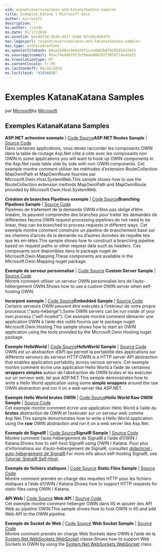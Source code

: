 ```yaml
---
uid: aspnet/overview/owin-and-katana/katana-samples
title: Exemples Katana | Microsoft Docs
author: microsoft
description: ''
ms.author: riande
ms.date: 01/17/2014
ms.assetid: bec04f5d-2638-4417-b288-97c58c8d6379
msc.legacyurl: /aspnet/overview/owin-and-katana/katana-samples
msc.type: authoredcontent
ms.openlocfilehash: b8ce2b40a19e0429f1ccedb03b8f829582652d24
ms.sourcegitcommit: 45ac74e400f9f2b7dbded66297730f6f14a4eb25
ms.translationtype: MT
ms.contentlocale: fr-FR
ms.lasthandoff: 08/16/2018
ms.locfileid: "41834038"
---
```

<a name="katana-samples"></a><span data-ttu-id="a8c4a-102">Exemples Katana</span><span class="sxs-lookup"><span data-stu-id="a8c4a-102">Katana Samples</span></span>
====================
<span data-ttu-id="a8c4a-103">par [Microsoft](https://github.com/microsoft)</span><span class="sxs-lookup"><span data-stu-id="a8c4a-103">by [Microsoft](https://github.com/microsoft)</span></span>

## <a name="katana-samples"></a><span data-ttu-id="a8c4a-104">Exemples Katana</span><span class="sxs-lookup"><span data-stu-id="a8c4a-104">Katana Samples</span></span>

<span data-ttu-id="a8c4a-105">**ASP.NET achemine exemple** | [Code Source](https://github.com/aspnet/samples/tree/master/samples/aspnet/Katana/AspNetRoutes)</span><span class="sxs-lookup"><span data-stu-id="a8c4a-105">**ASP.NET Routes Sample** | [Source Code](https://github.com/aspnet/samples/tree/master/samples/aspnet/Katana/AspNetRoutes)</span></span>  
<span data-ttu-id="a8c4a-106">Dans certaines applications, vous devez raccorder les composants OWIN dans la table de routage Asp.Net côte à côte avec les composants non OWIN.</span><span class="sxs-lookup"><span data-stu-id="a8c4a-106">In some applications you will want to hook up OWIN components in the Asp.Net route table side by side with non-OWIN components.</span></span> <span data-ttu-id="a8c4a-107">Cet exemple montre comment utiliser les méthodes d’extension RouteCollection MapOwinPath et MapOwinRoute fournies par Microsoft.Owin.Host.SystemWeb.</span><span class="sxs-lookup"><span data-stu-id="a8c4a-107">This sample shows how to use the RouteCollection extension methods MapOwinPath and MapOwinRoute provided by Microsoft.Owin.Host.SystemWeb.</span></span>

<span data-ttu-id="a8c4a-108">**Création de branches Pipelines exemple** | [Code Source](https://github.com/aspnet/samples/tree/master/samples/aspnet/Katana/BranchingPipelines)</span><span class="sxs-lookup"><span data-stu-id="a8c4a-108">**Branching Pipelines Sample** | [Source Code](https://github.com/aspnet/samples/tree/master/samples/aspnet/Katana/BranchingPipelines)</span></span>  
<span data-ttu-id="a8c4a-109">Pipelines de traitement de la demande OWIN n’êtes pas obligé d’être linéaire, ils peuvent comprendre des branches pour traiter les demandes de différentes façons.</span><span class="sxs-lookup"><span data-stu-id="a8c4a-109">OWIN request processing pipelines do not need to be linear, they can be branched to process requests in different ways.</span></span> <span data-ttu-id="a8c4a-110">Cet exemple montre comment construire un pipeline de branchement basé sur les chemins d’accès de la demande ou d’autres données de requête tels que les en-têtes.</span><span class="sxs-lookup"><span data-stu-id="a8c4a-110">This sample shows how to construct a branching pipeline based on request paths or other request data such as headers.</span></span> <span data-ttu-id="a8c4a-111">Ces composants sont disponibles dans le package nuget de Microsoft.Owin.Mapping.</span><span class="sxs-lookup"><span data-stu-id="a8c4a-111">These components are available in the Microsoft.Owin.Mapping nuget package.</span></span>

<span data-ttu-id="a8c4a-112">**Exemple de serveur personnalisé** | [Code Source](https://github.com/aspnet/samples/tree/master/samples/aspnet/Katana/CustomServer) </span><span class="sxs-lookup"><span data-stu-id="a8c4a-112">**Custom Server Sample** | [Source Code](https://github.com/aspnet/samples/tree/master/samples/aspnet/Katana/CustomServer) </span></span>  
<span data-ttu-id="a8c4a-113">Montre comment utiliser un serveur OWIN personnalisé lors de l’auto-hébergement OWIN.</span><span class="sxs-lookup"><span data-stu-id="a8c4a-113">Shows how to use a custom OWIN server when self-hosting OWIN.</span></span>

<span data-ttu-id="a8c4a-114">**Incorporé exemple** | [Code Source](https://github.com/aspnet/samples/tree/master/samples/aspnet/Katana/Embedded)</span><span class="sxs-lookup"><span data-stu-id="a8c4a-114">**Embedded Sample** | [Source Code](https://github.com/aspnet/samples/tree/master/samples/aspnet/Katana/Embedded)</span></span>  
<span data-ttu-id="a8c4a-115">Certains serveurs OWIN peuvent être exécutés à l’intérieur de votre propre processus (&quot;auto-hébergé&quot;).</span><span class="sxs-lookup"><span data-stu-id="a8c4a-115">Some OWIN servers can be run inside of your own process (&quot;self-hosted&quot;).</span></span> <span data-ttu-id="a8c4a-116">Cet exemple montre comment démarrer une application OWIN à l’aide des outils fournis par le package nuget Microsoft.Owin.Hosting.</span><span class="sxs-lookup"><span data-stu-id="a8c4a-116">This sample shows how to start an OWIN application using the tools provided by the Microsoft.Owin.Hosting nuget package.</span></span>

<span data-ttu-id="a8c4a-117">**Exemple HelloWorld** | [Code Source](https://github.com/aspnet/samples/tree/master/samples/aspnet/Katana/HelloWorld)</span><span class="sxs-lookup"><span data-stu-id="a8c4a-117">**HelloWorld Sample** | [Source Code](https://github.com/aspnet/samples/tree/master/samples/aspnet/Katana/HelloWorld)</span></span>  
<span data-ttu-id="a8c4a-118">OWIN est un abstraction d’API qui permet la portabilité des applications sur différents serveurs du serveur HTTP.</span><span class="sxs-lookup"><span data-stu-id="a8c4a-118">OWIN is a HTTP server API abstraction that enables application portability across various servers.</span></span> <span data-ttu-id="a8c4a-119">Cet exemple montre comment écrire une application Hello World à l’aide de certaines **wrappers simples** autour de l’abstraction de OWIN brutes et les exécuter sur un serveur web, tel que ASP.NET.</span><span class="sxs-lookup"><span data-stu-id="a8c4a-119">This sample demonstrates how to write a Hello World application using some **simple wrappers** around the raw OWIN abstraction and run it on a web server like ASP.NET.</span></span>

<span data-ttu-id="a8c4a-120">**Exemple Hello World brutes OWIN** | [Code Source](https://github.com/aspnet/samples/tree/master/samples/aspnet/Katana/HelloWorldRawOwin)</span><span class="sxs-lookup"><span data-stu-id="a8c4a-120">**Hello World Raw OWIN Sample** | [Source Code](https://github.com/aspnet/samples/tree/master/samples/aspnet/Katana/HelloWorldRawOwin)</span></span>  
<span data-ttu-id="a8c4a-121">Cet exemple montre comment écrire une application Hello World à l’aide du **brutes** abstraction de OWIN et l’exécuter sur un serveur web comme Asp.Net.</span><span class="sxs-lookup"><span data-stu-id="a8c4a-121">This sample demonstrates how to write a Hello World application using the **raw** OWIN abstraction and run it on a web server like Asp.Net.</span></span>

<span data-ttu-id="a8c4a-122">**Exemple de SignalR** | [Code Source](https://github.com/aspnet/samples/tree/master/samples/aspnet/Katana/SignalR)</span><span class="sxs-lookup"><span data-stu-id="a8c4a-122">**SignalR Sample** | [Source Code](https://github.com/aspnet/samples/tree/master/samples/aspnet/Katana/SignalR)</span></span>  
<span data-ttu-id="a8c4a-123">Montre comment l’auto-hébergement de SignalR à l’aide d’OWIN / Katana.</span><span class="sxs-lookup"><span data-stu-id="a8c4a-123">Shows how to self-host SignalR using OWIN / Katana.</span></span> <span data-ttu-id="a8c4a-124">Pour plus d’informations sur d’auto-hébergement de SignalR, consultez [didacticiel : auto-hébergement de SignalR](../../../signalr/overview/deployment/tutorial-signalr-self-host.md).</span><span class="sxs-lookup"><span data-stu-id="a8c4a-124">For more info about self-hosting SignalR, see [Tutorial: SignalR Self-Host](../../../signalr/overview/deployment/tutorial-signalr-self-host.md).</span></span>

<span data-ttu-id="a8c4a-125">**Exemple de fichiers statiques** | [Code Source](https://github.com/aspnet/samples/tree/master/samples/aspnet/Katana/StaticFilesSample) </span><span class="sxs-lookup"><span data-stu-id="a8c4a-125">**Static Files Sample** | [Source Code](https://github.com/aspnet/samples/tree/master/samples/aspnet/Katana/StaticFilesSample) </span></span>  
<span data-ttu-id="a8c4a-126">Montre comment prendre en charge des requêtes HTTP pour les fichiers statiques à l’aide d’OWIN / Katana.</span><span class="sxs-lookup"><span data-stu-id="a8c4a-126">Shows how to support HTTP requests for static files using OWIN / Katana.</span></span>

<span data-ttu-id="a8c4a-127">**API Web** | [Code Source](https://github.com/aspnet/samples/tree/master/samples/aspnet/Katana/WebApi) </span><span class="sxs-lookup"><span data-stu-id="a8c4a-127">**Web API** | [Source Code](https://github.com/aspnet/samples/tree/master/samples/aspnet/Katana/WebApi) </span></span>  
<span data-ttu-id="a8c4a-128">Cet exemple montre comment héberger OWIN dans IIS et ajouter des API Web au pipeline OWIN.</span><span class="sxs-lookup"><span data-stu-id="a8c4a-128">This sample shows how to host OWIN in IIS and add Web API to the OWIN pipeline.</span></span>

<span data-ttu-id="a8c4a-129">**Exemple de Socket de Web** | [Code Source](https://github.com/aspnet/samples/tree/master/samples/aspnet/Katana/WebSocketSample) </span><span class="sxs-lookup"><span data-stu-id="a8c4a-129">**Web Socket Sample** | [Source Code](https://github.com/aspnet/samples/tree/master/samples/aspnet/Katana/WebSocketSample) </span></span>  
<span data-ttu-id="a8c4a-130">Montre comment prendre en charge Web Sockets dans OWIN à l’aide de la [System.Net.WebSockets.WebSocket](https://msdn.microsoft.com/library/system.net.websockets.websocket(v=vs.110).aspx) classe.</span><span class="sxs-lookup"><span data-stu-id="a8c4a-130">Shows how to support Web Sockets in OWIN by using the [System.Net.WebSockets.WebSocket](https://msdn.microsoft.com/library/system.net.websockets.websocket(v=vs.110).aspx) class.</span></span>
